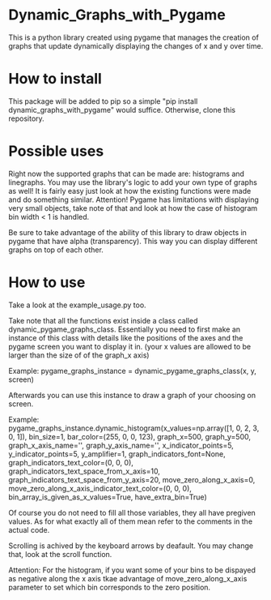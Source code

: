 # Dynamic_Graphs_with_Pygame
This is a python library created using pygame that manages the creation of graphs that update dynamically displaying the changes of x and y over time.

# How to install
This package will be added to pip so a simple "pip install dynamic_graphs_with_pygame" would suffice.
Otherwise, clone this repository.

# Possible uses
Right now the supported graphs that can be made are: histograms and linegraphs. 
You may use the library's logic to add your own type of graphs as well! 
It is fairly easy just look at how the existing functions were made and do something similar.
Attention! Pygame has limitations with displaying very small objects, take note of that and look at how the case of histogram bin width < 1 is handled.

Be sure to take advantage of the ability of this library to draw objects in pygame that have alpha (transparency).
This way you can display different graphs on top of each other.

# How to use
Take a look at the example_usage.py too.

Take note that all the functions exist inside a class called dynamic_pygame_graphs_class.
Essentially you need to first make an instance of this class with details like the positions of the axes and the pygame screen you want to display it in. (your x values are allowed to be larger than the size of of the graph_x axis)

Example:
pygame_graphs_instance = dynamic_pygame_graphs_class(x, y, screen)

Afterwards you can use this instance to draw a graph of your choosing on screen.

Example:
pygame_graphs_instance.dynamic_histogram(x_values=np.array([1, 0, 2, 3, 0, 1]),
                                         bin_size=1,
                                         bar_color=(255, 0, 0, 123),
                                         graph_x=500,
                                         graph_y=500,
                                         graph_x_axis_name='',
                                         graph_y_axis_name='',
                                         x_indicator_points=5,
                                         y_indicator_points=5,
                                         y_amplifier=1,
                                         graph_indicators_font=None,
                                         graph_indicators_text_color=(0, 0, 0),
                                         graph_indicators_text_space_from_x_axis=10,
                                         graph_indicators_text_space_from_y_axis=20,
                                         move_zero_along_x_axis=0,
                                         move_zero_along_x_axis_indicator_text_color=(0, 0, 0),
                                         bin_array_is_given_as_x_values=True,
                                         have_extra_bin=True)

Of course you do not need to fill all those variables, they all have pregiven values.
As for what exactly all of them mean refer to the comments in the actual code.

Scrolling is achived by the keyboard arrows by deafault. 
You may change that, look at the scroll function.

Attention: For the histogram, if you want some of your bins to be dispayed as negative along the x axis tkae advantage of move_zero_along_x_axis parameter to set which bin corresponds to the zero position.
